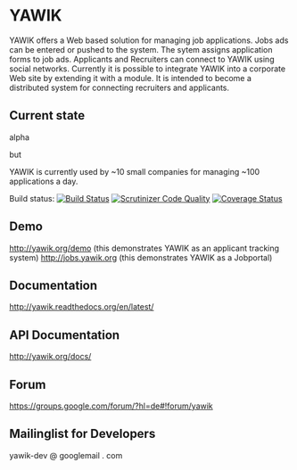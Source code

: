 YAWIK
=====

YAWIK offers a Web based solution for managing job applications. Jobs ads can
be entered or pushed to the system. The sytem assigns application forms to job
ads. Applicants and Recruiters can connect to YAWIK using social networks. 
Currently it is possible to integrate YAWIK into a corporate Web site by 
extending it with a module. It is intended to become a distributed system for 
connecting recruiters and applicants.

Current state
-------------

alpha

but

YAWIK is currently used by ~10 small companies for managing ~100 applications 
a day.

Build status: [![Build Status](https://api.travis-ci.org/cross-solution/YAWIK.svg)](https://travis-ci.org/cross-solution/YAWIK)
[![Scrutinizer Code Quality](https://scrutinizer-ci.com/g/cross-solution/YAWIK/badges/quality-score.png?b=develop)](https://scrutinizer-ci.com/g/cross-solution/YAWIK/?branch=develop)
[![Coverage Status](https://coveralls.io/repos/cross-solution/YAWIK/badge.svg)](https://coveralls.io/r/cross-solution/YAWIK)

Demo
----

http://yawik.org/demo (this demonstrates YAWIK as an applicant tracking system)
http://jobs.yawik.org (this demonstrates YAWIK as a Jobportal) 

Documentation
-------------

http://yawik.readthedocs.org/en/latest/

API Documentation
-----------------

http://yawik.org/docs/

Forum
-----

https://groups.google.com/forum/?hl=de#!forum/yawik


Mailinglist for Developers
--------------------------

yawik-dev @ googlemail . com
